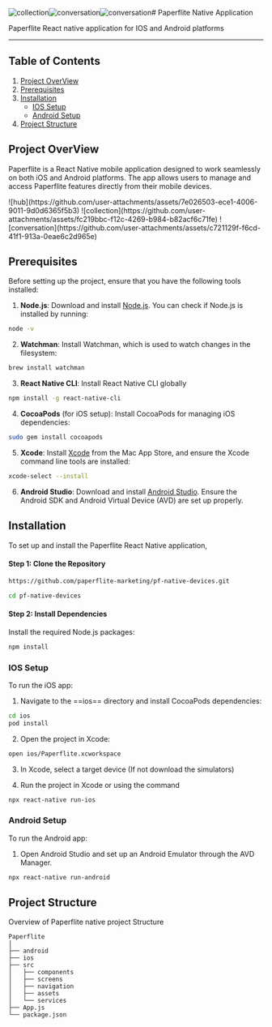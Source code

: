 ![collection](https://github.com/user-attachments/assets/fe2e8565-3f2d-40e5-aec4-769e1c66ba4f)![conversation](https://github.com/user-attachments/assets/b78105de-1577-4d5a-b244-e9f6449431c3)![conversation](https://github.com/user-attachments/assets/ea76d156-5045-4de8-8e52-096f831866db)# Paperflite Native Application

Paperflite React native application for IOS and Android platforms

---

## Table of Contents

1. [Project OverView](#project-overview)
2. [Prerequisites](#prerequisites)
3. [Installation](#installation)
    - [IOS Setup](#ios-setup)
    - [Android Setup](#android-setup)
4. [Project Structure](#project-structure)

## Project OverView

Paperflite is a React Native mobile application designed to work seamlessly on both iOS and Android platforms. The app allows users to manage and access Paperflite features directly from their mobile devices.

<div style="display: flex; justify-content: space-around;">
![hub](https://github.com/user-attachments/assets/7e026503-ece1-4006-9011-9d0d6365f5b3)
![collection](https://github.com/user-attachments/assets/fc219bbc-f12c-4269-b984-b82acf6c71fe)
![conversation](https://github.com/user-attachments/assets/c721129f-f6cd-41f1-913a-0eae6c2d965e)
</div>

## Prerequisites

Before setting up the project, ensure that you have the following tools installed:


1. **Node.js**: Download and install [Node.js](https://nodejs.org/en/download/source-code). You can check if Node.js is installed by running:

```bash
node -v
```

2. **Watchman**: Install Watchman, which is used to watch changes in the filesystem:

```bash
brew install watchman
```

3. **React Native CLI**: Install React Native CLI globally

```bash
npm install -g react-native-cli
```

4. **CocoaPods** (for iOS setup): Install CocoaPods for managing iOS dependencies:

```bash
sudo gem install cocoapods
```

5. **Xcode**: Install [Xcode](https://developer.apple.com/xcode/) from the Mac App Store, and ensure the Xcode command line tools are installed:

```bash
xcode-select --install
```

6. **Android Studio**: Download and install [Android Studio](https://developer.android.com/studio). Ensure the Android SDK and Android Virtual Device (AVD) are set up properly.


## Installation

To set up and install the Paperflite React Native application,


#### Step 1: Clone the Repository

```bash
https://github.com/paperflite-marketing/pf-native-devices.git

cd pf-native-devices
```

#### Step 2: Install Dependencies
Install the required Node.js packages:


```bash
npm install
```

### IOS Setup

To run the iOS app:

1. Navigate to the ==ios== directory and install CocoaPods dependencies:

```bash
cd ios
pod install

```

2. Open the project in Xcode:

```bash
open ios/Paperflite.xcworkspace
```

3.  In Xcode, select a target device (If not download the simulators)

4. Run the project in Xcode or using the command

```bash
npx react-native run-ios
```

### Android Setup

To run the Android app:

1. Open Android Studio and set up an Android Emulator through the AVD Manager.


```bash
npx react-native run-android
```

## Project Structure

Overview of Paperflite native project Structure

```
Paperflite
│
├── android             
├── ios                 
├── src                 
│   ├── components      
│   ├── screens         
│   ├── navigation      
│   ├── assets          
│   └── services        
├── App.js                    
└── package.json    
```
